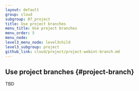 ```yaml
---
layout: default
group: cloud
subgroup: 07_project
title: Use project branches
menu_title: Use project branches
menu_order: 5
menu_node: 
level3_menu_node: level3child
level3_subgroup: project
github_link: cloud/project/project-webint-branch.md
---
```


## Use project branches {#project-branch}
TBD
